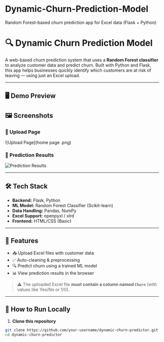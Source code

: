 # Dynamic-Churn-Prediction-Model
Random Forest–based churn prediction app for Excel data (Flask + Python)

# 🔍 Dynamic Churn Prediction Model

A web-based churn prediction system that uses a **Random Forest classifier** to analyze customer data and predict churn. Built with Python and Flask, this app helps businesses quickly identify which customers are at risk of leaving — using just an Excel upload.

---

## 🖥️ Demo Preview

## 🖼️ Screenshots

### 🔸 Upload Page  
![Upload Page](home page .png)

### 🔸 Prediction Results  
![Prediction Results](prediction-page-1.png)


---

## 🛠️ Tech Stack

- **Backend:** Flask, Python  
- **ML Model:** Random Forest Classifier (Scikit-learn)  
- **Data Handling:** Pandas, NumPy  
- **Excel Support:** openpyxl / xlrd  
- **Frontend:** HTML/CSS (Basic)

---

## 📂 Features

- 📥 Upload Excel files with customer data  
- ✅ Auto-cleaning & preprocessing  
- 🔍 Predict churn using a trained ML model  
- 📊 View prediction results in the browser  

> ⚠️ The uploaded Excel file **must contain a column named `Churn`** (with values like Yes/No or 1/0).

---

## 🚀 How to Run Locally

1. **Clone this repository**
```bash
git clone https://github.com/your-username/dynamic-churn-predictor.git
cd dynamic-churn-predictor
